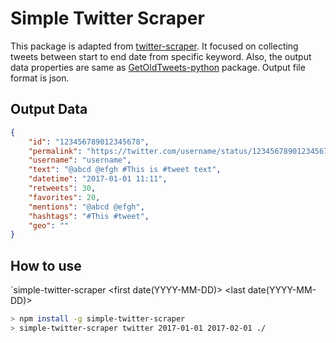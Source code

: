 Simple Twitter Scraper
======================

This package is adapted from [twitter-scraper](https://github.com/Volox/TwitterScraper).
It focused on collecting tweets between start to end date from specific keyword.
Also, the output data properties are same as [GetOldTweets-python](https://github.com/Jefferson-Henrique/GetOldTweets-python) package.
Output file format is json.

Output Data
------------
```json
{
	"id": "123456789012345678",
	"permalink": "https://twitter.com/username/status/123456789012345678",
	"username": "username",
	"text": "@abcd @efgh #This is #tweet text",
	"datetime": "2017-01-01 11:11",
	"retweets": 30,
	"favorites": 20,
	"mentions": "@abcd @efgh",
	"hashtags": "#This #tweet",
	"geo": ""
}
```

How to use
----------
`simple-twitter-scraper <keyword> <first date(YYYY-MM-DD)> <last date(YYYY-MM-DD)> <output directory>
```sh
> npm install -g simple-twitter-scraper
> simple-twitter-scraper twitter 2017-01-01 2017-02-01 ./
```
